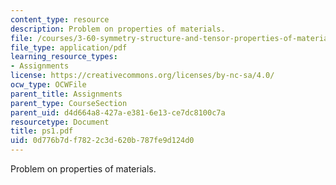 ```yaml
---
content_type: resource
description: Problem on properties of materials.
file: /courses/3-60-symmetry-structure-and-tensor-properties-of-materials-fall-2005/0d776b7df7822c3d620b787fe9d124d0_ps1.pdf
file_type: application/pdf
learning_resource_types:
- Assignments
license: https://creativecommons.org/licenses/by-nc-sa/4.0/
ocw_type: OCWFile
parent_title: Assignments
parent_type: CourseSection
parent_uid: d4d664a8-427a-e381-6e13-ce7dc8100c7a
resourcetype: Document
title: ps1.pdf
uid: 0d776b7d-f782-2c3d-620b-787fe9d124d0
---
```

Problem on properties of materials.